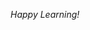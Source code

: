 
*Happy Learning!*

<!-- ---

# Kindly Read the Notes Before Proceeding with the Example Programs for Better Understanding

## Useful Links:

- [CE1 Notes](https://github.com/DipsanaRoy/c-extensions/blob/main/CE001_Loops/CE1_NOTES.MD)

*Happy Learning!*

--- -->

